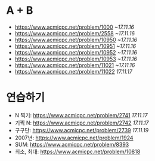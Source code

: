 # A + B
* https://www.acmicpc.net/problem/1000 *~17.11.16*
* https://www.acmicpc.net/problem/2558 *~17.11.16*
* https://www.acmicpc.net/problem/10950 *~17.11.16*
* https://www.acmicpc.net/problem/10951 *~17.11.16*
* https://www.acmicpc.net/problem/10952 *~17.11.16*
* https://www.acmicpc.net/problem/10953 *~17.11.16*
* https://www.acmicpc.net/problem/11021 *~17.11.16*
* https://www.acmicpc.net/problem/11022 *17.11.17*

# 연습하기
* N 찍기: https://www.acmicpc.net/problem/2741 *17.11.17*
* 기찍 N: https://www.acmicpc.net/problem/2742 *17.11.17*
* 구구단: https://www.acmicpc.net/problem/2739 *17.11.19*
* 2007년: https://www.acmicpc.net/problem/1924
* SUM: https://www.acmicpc.net/problem/8393
* 최소, 최대: https://www.acmicpc.net/problem/10818


